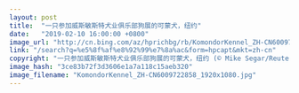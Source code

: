 ```yaml
---
layout: post
title:  "一只参加威斯敏斯特犬业俱乐部狗展的可蒙犬，纽约"
date:   "2019-02-10 16:00:00 +0800"
image_url: "http://cn.bing.com/az/hprichbg/rb/KomondorKennel_ZH-CN6009722858_1920x1080.jpg"
link: "/search?q=%e5%8f%af%e8%92%99%e7%8a%ac&form=hpcapt&mkt=zh-cn"
copyright: "一只参加威斯敏斯特犬业俱乐部狗展的可蒙犬，纽约 (© Mike Segar/Reuters)"
image_hash: "3ce83b72f3d3606e1a7a118c15aeb320"
image_filename: "KomondorKennel_ZH-CN6009722858_1920x1080.jpg"
---
```

